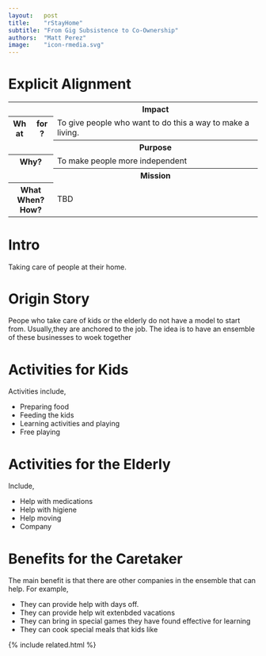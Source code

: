 ```yaml
---
layout:   post
title:    "rStayHome"
subtitle: "From Gig Subsistence to Co-Ownership"
authors:  "Matt Perez"
image:    "icon-rmedia.svg"
---
```


<div style="display: none; ">
 <p>Taking care of people in their home</p>
</div>

<h1>Explicit Alignment</h1>
   <div class='_center'>
    <table class='_explicitalignment'>
     <tr>
      <td></td>
      <th>Impact</th>
     </tr>
     <tr>
      <th style='column-width:20px; col-width:30px; '>What for?</th>
      <td>To give people who want to do this a way to make a living.</td>
     </tr>
     <tr>
      <td></td>
      <th>Purpose</th>
     </tr>
     <tr>
      <th>Why?</th>
      <td>To make people more independent</td>
     </tr>
     <tr>
      <td></td>
      <th>Mission</th>
     </tr>
     <tr>
      <th>What<br>When?<br>How?</th>
      <td>TBD</td>
     </tr>
    </table>
   </div>

<h1>Intro</h1>
 <p>Taking care of people at their home.</p>

<h1>Origin Story</h1>
 <p>Peope who take care of kids or the elderly do not have a model to start from. Usually,they are anchored to the job. The idea is to have an ensemble of these businesses to woek together</p>

<h1>Activities for Kids</h1>
 <p>Activities include,</p>
  <ul>
   <li>Preparing food</li>
   <li>Feeding the kids</li>
   <li>Learning activities and playing</li>
   <li>Free playing</li>
  </ul>

<h1>Activities for the Elderly</h1>
 <p>Include,</p>
  <ul>
   <li>Help with medications</li>
   <li>Help with higiene</li>
   <li>Help moving</li>
   <li>Company</li>
  </ul>

<h1>Benefits for the Caretaker</h1>
 <p>The main benefit is that there are other companies in the ensemble that can help. For example,
  <ul>
   <li>They can provide help with days off.</li>
   <li>They can provide help wit extenbded vacations</li>
   <li>They can bring in special games they have found effective for learning</li>
   <li>They can cook special meals that kids like</li>
  </ul> 

{% include related.html %}
